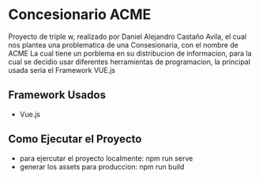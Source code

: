 # Concesionario ACME 

Proyecto de triple w, realizado por Daniel Alejandro Castaño Avila, el cual nos plantea una problematica de una Consesionaria, con el nombre de ACME
La cual tiene un porblema en su distribucion de informacion, para la cual se decidio usar diferentes herramientas de programacion, la principal usada
seria el Framework VUE.js

## Framework Usados 
- Vue.js

## Como Ejecutar el Proyecto
- para ejercutar el proyecto localmente: npm run serve
- generar los assets para produccion: npm run build